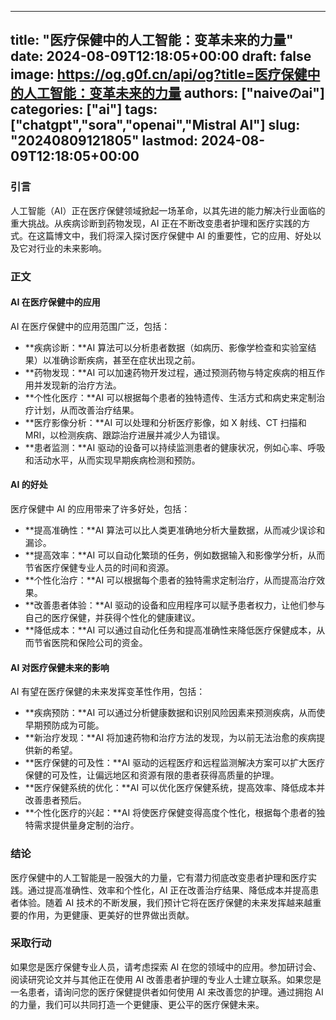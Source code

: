 
---
title: "医疗保健中的人工智能：变革未来的力量"
date: 2024-08-09T12:18:05+00:00
draft: false
image: https://og.g0f.cn/api/og?title=医疗保健中的人工智能：变革未来的力量
authors: ["naiveのai"]
categories: ["ai"]
tags: ["chatgpt","sora","openai","Mistral AI"]
slug: "20240809121805"
lastmod: 2024-08-09T12:18:05+00:00
---
### 引言

人工智能（AI）正在医疗保健领域掀起一场革命，以其先进的能力解决行业面临的重大挑战。从疾病诊断到药物发现，AI 正在不断改变患者护理和医疗实践的方式。在这篇博文中，我们将深入探讨医疗保健中 AI 的重要性，它的应用、好处以及它对行业的未来影响。

### 正文

#### AI 在医疗保健中的应用

AI 在医疗保健中的应用范围广泛，包括：

- **疾病诊断：**AI 算法可以分析患者数据（如病历、影像学检查和实验室结果）以准确诊断疾病，甚至在症状出现之前。
- **药物发现：**AI 可以加速药物开发过程，通过预测药物与特定疾病的相互作用并发现新的治疗方法。
- **个性化医疗：**AI 可以根据每个患者的独特遗传、生活方式和病史来定制治疗计划，从而改善治疗结果。
- **医疗影像分析：**AI 可以处理和分析医疗影像，如 X 射线、CT 扫描和 MRI，以检测疾病、跟踪治疗进展并减少人为错误。
- **患者监测：**AI 驱动的设备可以持续监测患者的健康状况，例如心率、呼吸和活动水平，从而实现早期疾病检测和预防。

#### AI 的好处

医疗保健中 AI 的应用带来了许多好处，包括：

- **提高准确性：**AI 算法可以比人类更准确地分析大量数据，从而减少误诊和漏诊。
- **提高效率：**AI 可以自动化繁琐的任务，例如数据输入和影像学分析，从而节省医疗保健专业人员的时间和资源。
- **个性化治疗：**AI 可以根据每个患者的独特需求定制治疗，从而提高治疗效果。
- **改善患者体验：**AI 驱动的设备和应用程序可以赋予患者权力，让他们参与自己的医疗保健，并获得个性化的健康建议。
- **降低成本：**AI 可以通过自动化任务和提高准确性来降低医疗保健成本，从而节省医院和保险公司的资金。

#### AI 对医疗保健未来的影响

AI 有望在医疗保健的未来发挥变革性作用，包括：

- **疾病预防：**AI 可以通过分析健康数据和识别风险因素来预测疾病，从而使早期预防成为可能。
- **新治疗发现：**AI 将加速药物和治疗方法的发现，为以前无法治愈的疾病提供新的希望。
- **医疗保健的可及性：**AI 驱动的远程医疗和远程监测解决方案可以扩大医疗保健的可及性，让偏远地区和资源有限的患者获得高质量的护理。
- **医疗保健系统的优化：**AI 可以优化医疗保健系统，提高效率、降低成本并改善患者预后。
- **个性化医疗的兴起：**AI 将使医疗保健变得高度个性化，根据每个患者的独特需求提供量身定制的治疗。

### 结论

医疗保健中的人工智能是一股强大的力量，它有潜力彻底改变患者护理和医疗实践。通过提高准确性、效率和个性化，AI 正在改善治疗结果、降低成本并提高患者体验。随着 AI 技术的不断发展，我们预计它将在医疗保健的未来发挥越来越重要的作用，为更健康、更美好的世界做出贡献。

### 采取行动

如果您是医疗保健专业人员，请考虑探索 AI 在您的领域中的应用。参加研讨会、阅读研究论文并与其他正在使用 AI 改善患者护理的专业人士建立联系。如果您是一名患者，请询问您的医疗保健提供者如何使用 AI 来改善您的护理。通过拥抱 AI 的力量，我们可以共同打造一个更健康、更公平的医疗保健未来。